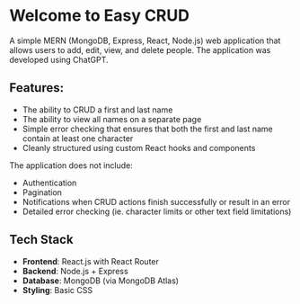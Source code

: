 # Welcome to Easy CRUD

A simple MERN (MongoDB, Express, React, Node.js) web application that allows users to add, edit, view, and delete people.
 The application was developed using ChatGPT.

## Features:

- The ability to CRUD a first and last name
- The ability to view all names on a separate page
- Simple error checking that ensures that both the first and last name contain at least one character
- Cleanly structured using custom React hooks and components

The application does not include:

- Authentication
- Pagination
- Notifications when CRUD actions finish successfully or result in an error
- Detailed error checking (ie. character limits or other text field limitations)

## Tech Stack

- **Frontend**: React.js with React Router
- **Backend**: Node.js + Express
- **Database**: MongoDB (via MongoDB Atlas)
- **Styling**: Basic CSS

